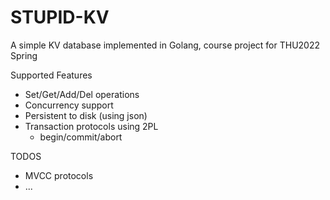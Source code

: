 # STUPID-KV
A simple KV database implemented in Golang, course project for THU2022 Spring

Supported Features
+ Set/Get/Add/Del operations
+ Concurrency support
+ Persistent to disk (using json)
+ Transaction protocols using 2PL
  + begin/commit/abort

TODOS
+ MVCC protocols
+ ...